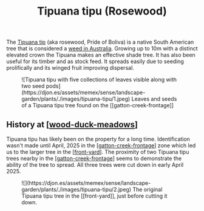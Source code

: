 ﻿---
backlinks:
- title: Front yard
  url: /sense/landscape-garden/front-yard.html
- title: Plants
  url: /sense/landscape-garden/plants/plants.html
photos:
  1:
    date: 2025-04-05 11:40:27
    description: None
    filename: BA040134-6B14-4AE0-855E-8EFD85841D66.heic
    latitude: -27.54078833333333
    longitude: 152.05496116666666
    memexFilename: images/tipuana-tipu/1.jpeg
    title: None
  2:
    date: 2025-04-06 09:08:22
    description: None
    filename: BBA1206E-478C-4DD5-B36E-0355CC6F2BD3.heic
    latitude: -27.538483333333332
    longitude: 152.05590833333332
    memexFilename: images/tipuana-tipu/2.jpeg
    title: None
  3:
    date: 2025-04-06 10:14:01
    description: None
    filename: 23E06D27-EDE6-4FEC-A51A-DC6F74E26219.heic
    latitude: -27.539021666666667
    longitude: 152.05522216666665
    memexFilename: images/tipuana-tipu/3.jpeg
    title: None
tags:
- plant
- tipuana-tipu
- introduced
- tree
title: Tipuana tipu (Rosewood)
type: plant
---
The [Tipuana tip](https://en.wikipedia.org/wiki/Tipuana) (aka rosewood, Pride of Boliva) is a native South American tree that is considered a [weed in Australia](https://weeds.org.au/profiles/tipu-tree-rosewood/). Growing up to 10m with a distinct elevated crown the Tipuana makes an effective shade tree. It has also been useful for its timber and as stock feed. It spreads easily due to seeding prolifically and its winged fruit improving dispersal.

<figure markdown>
![Tipuana tipu with five collections of leaves visible along with two seed pods](https://djon.es/assets/memex/sense/landscape-garden/plants/./images/tipuana-tipu/1.jpeg)
<caption>Leaves and seeds of a Tipuana tipu tree found on the [[gatton-creek-frontage]]
</caption>
</figure>

## History at [[wood-duck-meadows]]

Tipuana tipu has likely been on the property for a long time. Identification wasn't made until April, 2025 in the [[gatton-creek-frontage]] zone which led us to the larger tree in the [[front-yard]]. The proximity of two Tipuana tipu trees nearby in the [[gatton-creek-frontage]] seems to demonstrate the ability of the tree to spread. All three trees were cut down in early April 2025.

<figure markdown>
![](https://djon.es/assets/memex/sense/landscape-garden/plants/./images/tipuana-tipu/2.jpeg)
<caption>The original Tipuana tipu tree in the [[front-yard]], just before cutting it down.</caption>
</figure>



[//begin]: # "Autogenerated link references for markdown compatibility"
[wood-duck-meadows]: ../wood-duck-meadows "Wood duck meadows"
[gatton-creek-frontage]: ../gatton-creek-frontage "Gatton creek frontage"
[front-yard]: ../front-yard "Front yard"
[//end]: # "Autogenerated link references"